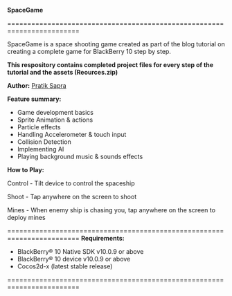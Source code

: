**SpaceGame**

========================================================================

SpaceGame is a space shooting game created as part of the blog tutorial on creating a complete game for BlackBerry 10 step by step.

**This respository contains completed project files for every step of the tutorial and the assets (Reources.zip)** 


**Author:**
[Pratik Sapra](https://github.com/pratiksapra)

**Feature summary:**
 - Game development basics 
 - Sprite Animation & actions
 - Particle effects
 - Handling Accelerometer & touch input
 - Collision Detection
 - Implementing AI 
 - Playing background music & sounds effects

**How to Play:**

Control - Tilt device to control the spaceship

Shoot - Tap anywhere on the screen to shoot

Mines - When enemy ship is chasing you, tap anywhere on the screen to deploy mines


========================================================================
**Requirements:**

 - BlackBerry® 10 Native SDK v10.0.9 or above
 - BlackBerry® 10 device v10.0.9 or above
 - Cocos2d-x (latest stable release)

========================================================================


